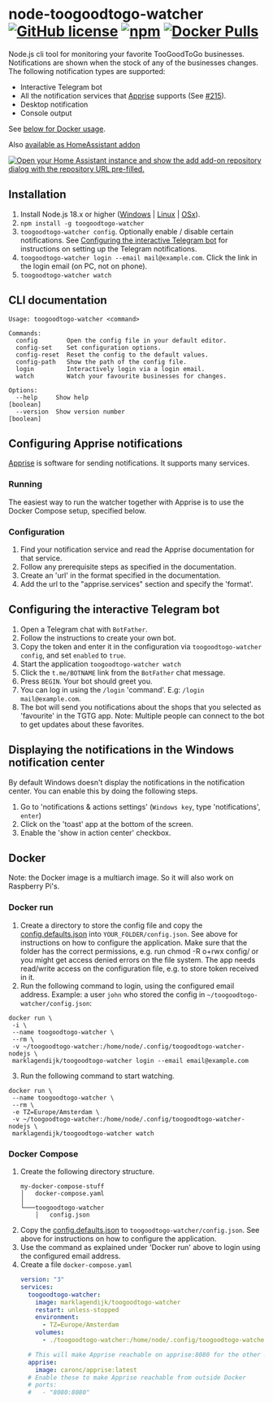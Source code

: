 # node-toogoodtogo-watcher [![GitHub license](https://img.shields.io/github/license/marklagendijk/node-toogoodtogo-watcher)](https://github.com/marklagendijk/node-toogoodtogo-watcher/blob/master/LICENSE) [![npm](https://img.shields.io/npm/v/toogoodtogo-watcher)](https://www.npmjs.com/package/toogoodtogo-watcher) [![Docker Pulls](https://img.shields.io/docker/pulls/marklagendijk/toogoodtogo-watcher)](https://hub.docker.com/r/marklagendijk/toogoodtogo-watcher)

Node.js cli tool for monitoring your favorite TooGoodToGo businesses. Notifications are shown when the stock of any of
the businesses changes. The following notification types are supported:

- Interactive Telegram bot
- All the notification services that [Apprise](https://github.com/caronc/apprise) supports (See [#215](https://github.com/marklagendijk/node-toogoodtogo-watcher/issues/215)).
- Desktop notification
- Console output

See [below for Docker usage](#docker).

Also [available as HomeAssistant addon](https://github.com/marklagendijk/ha-toogoodtogo-watcher/)

[![Open your Home Assistant instance and show the add add-on repository dialog with the repository URL pre-filled.](https://my.home-assistant.io/badges/supervisor_add_addon_repository.svg)](https://my.home-assistant.io/redirect/supervisor_add_addon_repository/?repository_url=https%3A%2F%2Fgithub.com%2Fmarklagendijk%2Fha-toogoodtogo-watcher)

## Installation

1. Install Node.js 18.x or higher ([Windows](https://nodejs.org/en/download/current/)
   | [Linux](https://github.com/nodesource/distributions#debinstall) | [OSx](https://nodejs.org/en/download/current/)).
2. `npm install -g toogoodtogo-watcher`
3. `toogoodtogo-watcher config`. Optionally enable / disable certain notifications. See [Configuring the interactive Telegram bot](#configuring-the-interactive-telegram-bot) for instructions on
   setting up the Telegram notifications.
4. `toogoodtogo-watcher login --email mail@example.com`. Click the link in the login email (on PC, not on phone).
5. `toogoodtogo-watcher watch`

## CLI documentation

```
Usage: toogoodtogo-watcher <command>

Commands:
  config        Open the config file in your default editor.
  config-set    Set configuration options.
  config-reset  Reset the config to the default values.
  config-path   Show the path of the config file.
  login         Interactively login via a login email.
  watch         Watch your favourite businesses for changes.

Options:
  --help     Show help                                                 [boolean]
  --version  Show version number                                       [boolean]
```

## Configuring Apprise notifications

[Apprise](https://github.com/caronc/apprise) is software for sending notifications. It supports many services.

### Running

The easiest way to run the watcher together with Apprise is to use the Docker Compose setup, specified below.

### Configuration

1. Find your notification service and read the Apprise documentation for that service.
2. Follow any prerequisite steps as specified in the documentation.
3. Create an 'url' in the format specified in the documentation.
4. Add the url to the "apprise.services" section and specify the 'format'.

## Configuring the interactive Telegram bot

1. Open a Telegram chat with `BotFather`.
2. Follow the instructions to create your own bot.
3. Copy the token and enter it in the configuration via `toogoodtogo-watcher config`, and set `enabled` to `true`.
4. Start the application `toogoodtogo-watcher watch`
5. Click the `t.me/BOTNAME` link from the `BotFather` chat message.
6. Press `BEGIN`. Your bot should greet you.
7. You can log in using the `/login` 'command'. E.g: `/login mail@example.com`.
8. The bot will send you notifications about the shops that you selected as 'favourite' in the TGTG app. Note: Multiple people can connect to the bot to get updates about these favorites.

## Displaying the notifications in the Windows notification center

By default Windows doesn't display the notifications in the notification center. You can enable this by doing the
following steps.

1. Go to 'notifications & actions settings' (`Windows key`, type 'notifications', `enter`)
2. Click on the 'toast' app at the bottom of the screen.
3. Enable the 'show in action center' checkbox.

## Docker

Note: the Docker image is a multiarch image. So it will also work on Raspberry Pi's.

### Docker run

1. Create a directory to store the config file and copy
   the [config.defaults.json](https://github.com/marklagendijk/node-toogoodtogo-watcher/blob/master/config.defaults.json)
   into `YOUR_FOLDER/config.json`. See above for instructions on how to configure the application. Make sure that the
   folder has the correct permissions, e.g. run chmod -R o+rwx config/ or you might get access denied errors on the file
   system. The app needs read/write access on the configuration file, e.g. to store token received in it.
2. Run the following command to login, using the configured email address. Example: a user `john` who stored the config
   in `~/toogoodtogo-watcher/config.json`:

```
docker run \
 -i \
 --name toogoodtogo-watcher \
 --rm \
 -v ~/toogoodtogo-watcher:/home/node/.config/toogoodtogo-watcher-nodejs \
 marklagendijk/toogoodtogo-watcher login --email email@example.com
```

3. Run the following command to start watching.

```
docker run \
 --name toogoodtogo-watcher \
 --rm \
 -e TZ=Europe/Amsterdam \
 -v ~/toogoodtogo-watcher:/home/node/.config/toogoodtogo-watcher-nodejs \
 marklagendijk/toogoodtogo-watcher watch
```

### Docker Compose

1. Create the following directory structure.
   ```
   my-docker-compose-stuff
   │   docker-compose.yaml
   │
   └───toogoodtogo-watcher
       │   config.json
   ```
2. Copy
   the [config.defaults.json](https://github.com/marklagendijk/node-toogoodtogo-watcher/blob/master/config.defaults.json)
   to `toogoodtogo-watcher/config.json`. See above for instructions on how to configure the application.
3. Use the command as explained under 'Docker run' above to login using the configured email address.
4. Create a file `docker-compose.yaml`
   ```yaml
   version: "3"
   services:
     toogoodtogo-watcher:
       image: marklagendijk/toogoodtogo-watcher
       restart: unless-stopped
       environment:
         - TZ=Europe/Amsterdam
       volumes:
         - ./toogoodtogo-watcher:/home/node/.config/toogoodtogo-watcher-nodejs

     # This will make Apprise reachable on apprise:8080 for the other Docker Compose containers
     apprise:
       image: caronc/apprise:latest
     # Enable these to make Apprise reachable from outside Docker
     # ports:
     #   - "8080:8080"
   ```
